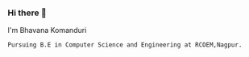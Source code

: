 ### Hi there 👋
I'm Bhavana Komanduri
    
    Pursuing B.E in Computer Science and Engineering at RCOEM,Nagpur.
    




